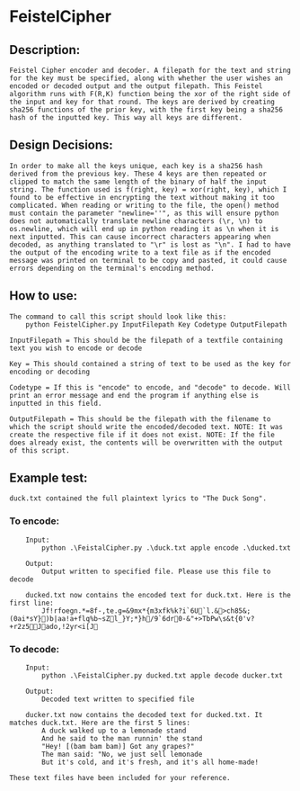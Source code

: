 # FeistelCipher
## Description: 
    Feistel Cipher encoder and decoder. A filepath for the text and string for the key must be specified, along with whether the user wishes an encoded or decoded output and the output filepath. This Feistel algorithm runs with F(R,K) function being the xor of the right side of the input and key for that round. The keys are derived by creating sha256 functions of the prior key, with the first key being a sha256 hash of the inputted key. This way all keys are different.

## Design Decisions:
    In order to make all the keys unique, each key is a sha256 hash derived from the previous key. These 4 keys are then repeated or clipped to match the same length of the binary of half the input string. The function used is f(right, key) = xor(right, key), which I found to be effective in encrypting the text without making it too complicated. When reading or writing to the file, the open() method must contain the parameter "newline=''", as this will ensure python does not automatically translate newline characters (\r, \n) to os.newline, which will end up in python reading it as \n when it is next inputted. This can cause incorrect characters appearing when decoded, as anything translated to "\r" is lost as "\n". I had to have the output of the encoding write to a text file as if the encoded message was printed on terminal to be copy and pasted, it could cause errors depending on the terminal's encoding method. 

## How to use:
    The command to call this script should look like this:
        python FeistelCipher.py InputFilepath Key Codetype OutputFilepath

    InputFilepath = This should be the filepath of a textfile containing text you wish to encode or decode

    Key = This should contained a string of text to be used as the key for encoding or decoding

    Codetype = If this is "encode" to encode, and "decode" to decode. Will print an error message and end the program if anything else is inputted in this field.

    OutputFilepath = This should be the filepath with the filename to which the script should write the encoded/decoded text. NOTE: It was create the respective file if it does not exist. NOTE: If the file does already exist, the contents will be overwritten with the output of this script.

## Example test:
    duck.txt contained the full plaintext lyrics to "The Duck Song".

###    To encode:
        Input:
            python .\FeistalCipher.py .\duck.txt apple encode .\ducked.txt
    
        Output:
            Output written to specified file. Please use this file to decode
        
        ducked.txt now contains the encoded text for duck.txt. Here is the first line:
            Jf!rfoegn.*=8f-,te.g=&9mx*{m3xfk%k?i`6U`l.&>ch85&;(0ai*sY})b|aa!a+flq%b~sZl_}Y;*}h/9`6dr0-&"+>TbPw\s&t{0'v?+r2z5Jado,!2yr<i[J

###    To decode:
        Input:
            python .\FeistalCipher.py ducked.txt apple decode ducker.txt 

        Output:
            Decoded text written to specified file

        ducker.txt now contains the decoded text for ducked.txt. It matches duck.txt. Here are the first 5 lines:
            A duck walked up to a lemonade stand
            And he said to the man runnin' the stand
            "Hey! [(bam bam bam)] Got any grapes?"
            The man said: "No, we just sell lemonade
            But it's cold, and it's fresh, and it's all home-made!

    These text files have been included for your reference.
